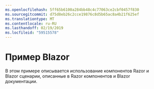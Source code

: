 ```yaml
---
ms.openlocfilehash: 5ff65b6100a284bb48c4c77063ce2cbf0457f830
ms.sourcegitcommit: d75d8eb26c2cce19876c8d5b65ac8a4b21f625ef
ms.translationtype: MT
ms.contentlocale: ru-RU
ms.lasthandoff: 02/19/2019
ms.locfileid: "59515578"
---
```

# <a name="blazor-sample"></a>Пример Blazor

В этом примере описывается использование компонентов Razor и Blazor сценарии, описанные в Razor компонентов и Blazor документации.
